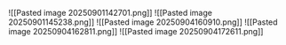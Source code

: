 ![[Pasted image 20250901142701.png]]
![[Pasted image 20250901145238.png]]
![[Pasted image 20250904160910.png]]
![[Pasted image 20250904162811.png]]
![[Pasted image 20250904172611.png]]
